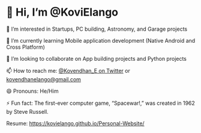 <body>
    <div class="profile">
        <h1>👋 Hi, I’m @KoviElango</h1>
        <p>👀 I’m interested in Startups, PC building, Astronomy, and Garage projects</p>
        <p>🌱 I’m currently learning Mobile application development (Native Android and Cross Platform)</p>
        <p>💞️ I’m looking to collaborate on App building projects and Python projects</p>
        <p>📫 How to reach me: <a href="https://twitter.com/Kovendhan_E" target="_blank">@Kovendhan_E on Twitter</a> or <a href="mailto:kovendhanelango@gmail.com">kovendhanelango@gmail.com</a></p>
        <p>😄 Pronouns: He/Him</p>
        <p>⚡ Fun fact: The first-ever computer game, “Spacewar!,” was created in 1962 by Steve Russell.</p>
        <p>Resume: <a href="https://kovielango.github.io/Personal-Website/" target="_blank">https://kovielango.github.io/Personal-Website/</a></p>
    </div>
</body>

